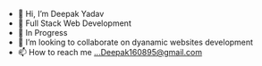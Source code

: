 - 👋 Hi, I’m Deepak Yadav
- 👀 Full Stack Web Development
- 🌱 In Progress
- 💞️ I’m looking to collaborate on dyanamic websites development
- 📫 How to reach me ...Deepak160895@gmail.com

<!---
Deesome/Deesome is a ✨ special ✨ repository because its `README.md` (this file) appears on your GitHub profile.
You can click the Preview link to take a look at your changes.
--->
